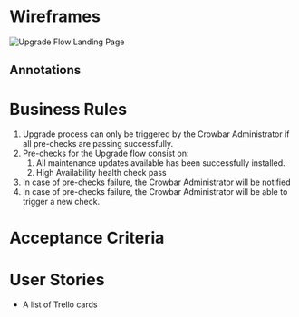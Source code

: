 # Wireframes
![Upgrade Flow Landing Page](url)

## Annotations

# Business Rules
1. Upgrade process can only be triggered by the Crowbar Administrator if all pre-checks are passing successfully.
2. Pre-checks for the Upgrade flow consist on:
    1. All maintenance updates available has been successfully installed.
    2. High Availability health check pass
3. In case of pre-checks failure, the Crowbar Administrator will be notified
4. In case of pre-checks failure, the Crowbar Administrator will be able to trigger a new check.

# Acceptance Criteria

# User Stories
- A list of Trello cards